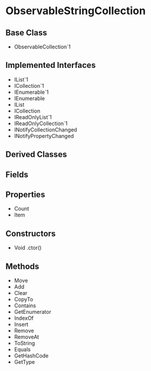 # ObservableStringCollection
## Base Class
- ObservableCollection`1
## Implemented Interfaces
- IList`1
- ICollection`1
- IEnumerable`1
- IEnumerable
- IList
- ICollection
- IReadOnlyList`1
- IReadOnlyCollection`1
- INotifyCollectionChanged
- INotifyPropertyChanged
## Derived Classes
## Fields
## Properties
- Count
- Item
## Constructors
- Void .ctor()
## Methods
- Move
- Add
- Clear
- CopyTo
- Contains
- GetEnumerator
- IndexOf
- Insert
- Remove
- RemoveAt
- ToString
- Equals
- GetHashCode
- GetType
